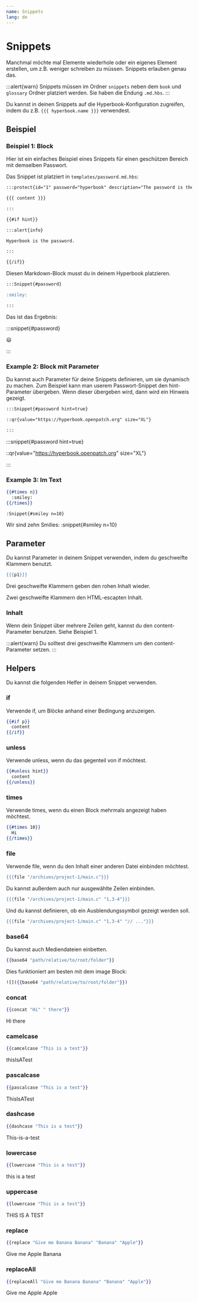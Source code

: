 ```yaml
---
name: Snippets
lang: de
---
```


# Snippets

Manchmal möchte mal Elemente wiederhole oder ein eigenes Element erstellen, um z.B. weniger schreiben zu müssen. Snippets erlauben genau das.

:::alert{warn}
Snippets müssen im Ordner `snippets` neben dem `book` und `glossary` Ordner platziert werden. Sie haben die Endung `.md.hbs`.
:::

Du kannst in deinen Snippets auf die Hyperbook-Konfiguration zugreifen, indem du z.B. `{{{ hyperbook.name }}}` verwendest.

## Beispiel

### Beispiel 1: Block

Hier ist ein einfaches Beispiel eines Snippets für einen geschützen Bereich mit demselben Passwort.

Das Snippet ist platziert in `templates/password.md.hbs`:

```md
:::protect{id="1" password="hyperbook" description="The password is the name of this project."}

{{{ content }}}

:::

{{#if hint}}

:::alert{info}

Hyperbook is the password.

:::

{{/if}}
```

Diesen Markdown-Block musst du in deinem Hyperbook platzieren.

```md
:::Snippet{#password}

:smiley:

:::
```

Das ist das Ergebnis:

:::snippet{#password}

:smiley:

:::

### Example 2: Block mit Parameter

Du kannst auch Parameter für deine Snippets definieren, um sie dynamisch zu machen. Zum Beispiel kann man userem Passwort-Snippet den hint-Parameter übergeben. Wenn dieser übergeben wird, dann wird ein Hinweis gezeigt.

```md
:::Snippet{#password hint=true}

::qr{value="https://hyperbook.openpatch.org" size="XL"}

:::
```

:::snippet{#password hint=true}

::qr{value="https://hyperbook.openpatch.org" size="XL"}

:::

### Example 3: Im Text

```hbs
{{#times n}}
  :smiley:
{{/times}}
```

```md
:Snippet{#smiley n=10}
```

Wir sind zehn Smilies: :snippet{#smiley n=10}

## Parameter

Du kannst Parameter in deinem Snippet verwenden, indem du geschweifte Klammern benutzt.

```hbs
{{{p1}}}
```

Drei geschweifte Klammern geben den rohen Inhalt wieder.

Zwei geschweifte Klammern den HTML-escapten Inhalt.

### Inhalt

Wenn dein Snippet über mehrere Zeilen geht, kannst du den content-Parameter benutzen. Siehe Beispiel 1.

:::alert{warn}
Du solltest drei geschweifte Klammern um den content-Parameter setzen.
:::

## Helpers

Du kannst die folgenden Helfer in deinem Snippet verwenden.

### if

Verwende if, um Blöcke anhand einer Bedingung anzuzeigen.

```hbs
{{#if p}}
  content
{{/if}}
```

### unless

Verwende unless, wenn du das gegenteil von if möchtest.

```hbs
{{#unless hint}}
  content
{{/unless}}
```

### times

Verwende times, wenn du einen Block mehrmals angezeigt haben möchtest.

```hbs
{{#times 10}}
  Hi
{{/times}}
```

### file

Verwende file, wenn du den Inhalt einer anderen Datei einbinden möchtest.

```hbs
{{{file "/archives/project-1/main.c"}}}
```

Du kannst außerdem auch nur ausgewählte Zeilen einbinden.

```hbs
{{{file "/archives/project-1/main.c" "1,3-4"}}}
```

Und du kannst definieren, ob ein Ausblendungssymbol gezeigt werden soll.

```hbs
{{{file "/archives/project-1/main.c" "1,3-4" "// ..."}}}
```

### base64

Du kannst auch Mediendateien einbetten.

```hbs
{{base64 "path/relative/to/root/folder"}}
```

Dies funktioniert am besten mit dem image Block:

```hbs
![]({{base64 "path/relative/to/root/folder"}})
```

### concat

```hbs
{{concat "Hi" " there"}}
```

Hi there

### camelcase

```hbs
{{camcelcase "This is a test"}}
```

thisIsATest

### pascalcase

```hbs
{{pascalcase "This is a test"}}
```

ThisIsATest

### dashcase

```hbs
{{dashcase "This is a test"}}
```

This-is-a-test

### lowercase

```hbs
{{lowercase "This is a test"}}
```

this is a test

### uppercase

```hbs
{{lowercase "This is a test"}}
```

THIS IS A TEST

### replace

```hbs
{{replace "Give me Banana Banana" "Banana" "Apple"}}
```

Give me Apple Banana

### replaceAll

```hbs
{{replaceAll "Give me Banana Banana" "Banana" "Apple"}}
```

Give me Apple Apple
